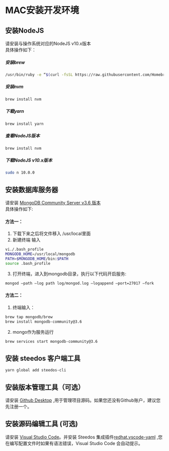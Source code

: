 # MAC安装开发环境 #
## 安装NodeJS ##
请安装与操作系统对应的NodeJS v10.x版本</br>
具体操作如下：<br/>
##### 安装brew #####
```bash
/usr/bin/ruby -e “$(curl -fsSL https://raw.githubusercontent.com/Homebrew/install/master/install)"
```
##### 安装nvm #####
```bash
brew install nvm
```
##### 下载yarn #####
```bash
brew install yarn
```
##### 查看NodeJS版本 #####
```bash
brew install nvm
```
##### 下载NodeJS v10.x版本 #####
```bash
sudo n 10.0.0
```
## 安装数据库服务器 ##
请安装 [MongoDB Community Server v3.6 版本](https://www.mongodb.com/download-center/community) <br/>
具体操作如下:<br/>
#### 方法一： ####
1. 下载下来之后将文件移入 /usr/local里面
2. 新建终端  输入
```bash
vi./.bash_profile
MONGODB_HOME=/usr/local/mongodb
PATH=$MONGODB_HOME/bin:$PATH
source .bash_profile
```
3. 打开终端，进入到mongodb目录，执行以下代码开启服务:
```bash
mongod —path —log path log/mongod.log —logappend —port=27017 —fork
```
#### 方法二： ####
1. 终端输入：
```bash
brew tap mongodb/brew
brew install mongodb-community@3.6
```
2. mongo作为服务运行
```bash
brew services start mongodb-community@3.6
```
## 安装 steedos 客户端工具
```bash
yarn global add steedos-cli
```
## 安装版本管理工具（可选） ##
请安装 [ Github Desktop](https://desktop.github.com/) ,用于管理项目源码。如果您还没有Github账户，建议您先注册一个。
## 安装源码编辑工具 (可选) ##
请安装 [Visual Studio Code](https://code.visualstudio.com/)。并安装 Steedos 集成插件[redhat.vscode-yaml](https://marketplace.visualstudio.com/items?itemName=redhat.vscode-yaml) ,您在编写配置文件时如果有语法错误，Visual Studio Code 会自动提示。
